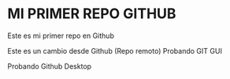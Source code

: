 # MI PRIMER REPO GITHUB
Este es mi primer repo en Github

Este es un cambio desde Github (Repo remoto)
Probando GIT GUI

Probando Github Desktop


